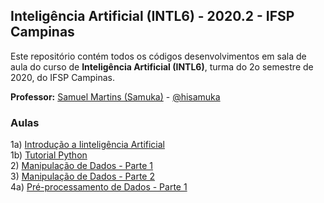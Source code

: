 ## Inteligência Artificial (INTL6) - 2020.2 - IFSP Campinas

Este repositório contém todos os códigos desenvolvimentos em sala de aula do curso de **Inteligência Artificial (INTL6)**, turma do 2o semestre de 2020, do IFSP Campinas.

**Professor:** [Samuel Martins (Samuka)](http://hisamuka.github.io/) - [@hisamuka](https://github.com/hisamuka)

### Aulas
1a) [Introdução a Iinteligência Artificial](https://github.com/xavecoding/IFSP-CMP-INTL6-2020.2/tree/master/introducao_a_IA) <br/>
1b) [Tutorial Python](https://github.com/xavecoding/IFSP-CMP-INTL6-2020.2/tree/master/tutorial_python)<br/>
2) [Manipulação de Dados - Parte 1](https://github.com/xavecoding/IFSP-CMP-INTL6-2020.2/blob/master/manipulacao_de_dados/codes/manipulacao_de_dados_parte_1.ipynb) <br/>
3) [Manipulação de Dados - Parte 2](https://github.com/xavecoding/IFSP-CMP-INTL6-2020.2/blob/master/manipulacao_de_dados/codes/manipulacao_de_dados_parte_2.ipynb) <br/>
4a) [Pré-processamento de Dados - Parte 1](https://github.com/xavecoding/IFSP-CMP-INTL6-2020.2/tree/master/preprocessamento_de_dados)
